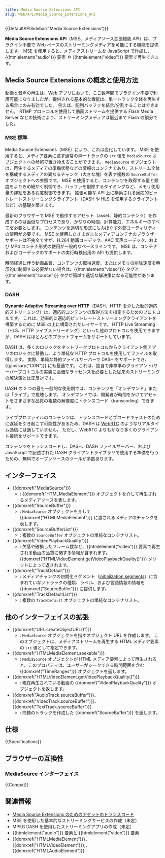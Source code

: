 ```yaml
---
title: Media Source Extensions API
slug: Web/API/Media_Source_Extensions_API
---
```


{{DefaultAPISidebar("Media Source Extensions")}}

**Media Source Extensions API**（MSE、メディアソース拡張機能 API）は、プラグイン不要で Web ベースのストリーミングメディアを可能にする機能を提供します。 MSE を使用すると、メディアストリームを JavaScript で作成し、{{htmlelement("audio")}} 要素 や {{htmlelement("video")}} 要素で再生できます。

## Media Source Extensions の概念と使用方法

動画と音声の再生は、Web アプリにおいて、ここ数年間でプラグイン不要で利用可能になりましたが、提供される基本的な機能は、単一トラック全体を再生する場合にのみ有効でした。 例えば、配列バッファを結合/分割することはできません。 RTMP プロトコルを使用して動画ストリームを提供する Flash Media Server などの技術により、ストリーミングメディアは最近まで Flash の領分でした。

### MSE 標準

Media Source Extensions（MSE）により、これは変化しています。 MSE を使用すると、メディア要素に渡す通常の単一トラックの `src` 値を `MediaSource` オブジェクトへの参照で置き換えることができます。 `MediaSource` オブジェクトは、再生するメディアの準備状態などの情報のコンテナであり、ストリーム全体を構成するメディアの異なるチャンク（大きな塊）を表す複数の `SourceBuffer` オブジェクトへの参照です。 MSE を使用すると、コンテンツを取得する量と頻度をよりきめ細かく制御でき、バッファを削除するタイミングなど、メモリ使用量の詳細をある程度制御できます。 拡張可能な API 上に構築される適応的ビットレートストリーミングクライアント（DASH や HLS を使用するクライアントなど）の基礎を築きます。

最新のブラウザーで MSE で動作するアセット（asset、静的コンテンツ）を作成するのは面倒なプロセスであり、かなりの時間、計算能力、エネルギーのすべてを必要とします。 コンテンツを適切な形式にもみほぐす外部ユーティリティの使用が必要です。 MSE を使用したさまざまなメディアコンテナのブラウザーサポートは不完全ですが、H.264 動画コーデック、AAC 音声コーデック、および MP4 コンテナ形式の使用が一般的なベースラインです。 MSE は、コンテナおよびコーデックのサポートの実行時検出用の API も提供します。

時間経過に伴う動画品質、コンテンツの取得速度、またはメモリの削除速度を明示的に制御する必要がない場合は、{{htmlelement("video")}} タグと {{htmlelement("source")}} タグが簡単で適切な解決策になる可能性があります。

### DASH

**Dynamic Adaptive Streaming over HTTP**（DASH、HTTP を介した動的適応的ストリーミング）は、適応的コンテンツの取得方法を指定するためのプロトコルです。 これは、効率的に適応的ビットレートストリーミングクライアントを構築するために MSE の上に構築されたレイヤーです。 HTTP Live Streaming（HLS、HTTP ライブストリーミング）といった他のプロトコルを使用できますが、DASH はほとんどのプラットフォームをサポートしています。

DASH は、多くのロジックをネットワークプロトコルからクライアント側アプリのロジックに移動し、より単純な HTTP プロトコルを使用してファイルを取得します。 実際、単純な静的ファイルサーバーで DASH をサポートでき、{{glossary("CDN")}} にも最適です。 これは、独自で非標準のクライアント/サーバープロトコルの実装に高価なライセンスを必要とした従来のストリーミングの解決策とは正反対です。

DASH の 2 つの最も一般的な使用例では、コンテンツを「オンデマンド」または「ライブ」で視聴します。 オンデマンドでは、開発者が時間をかけてアセットをさまざまな品質の複数の解像度にトランスコード（transcoding）できます。

ライブプロファイルのコンテンツは、トランスコードとブロードキャストのために遅延を引き起こす可能性があるため、DASH は [WebRTC](/ja/docs/Web/API/WebRTC_API) のようなリアルタイム通信には適していません。 ただし、WebRTC よりもかなり多くのクライアント接続をサポートできます。

コンテンツをトランスコードし、DASH、DASH ファイルサーバー、および JavaScript で記述された DASH クライアントライブラリで使用する準備を行うための、無料でオープンソースのツールが多数あります。

## インターフェイス

- {{domxref("MediaSource")}}
  - : {{domxref("HTMLMediaElement")}} オブジェクトを介して再生されるメディアソースを表します。
- {{domxref("SourceBuffer")}}
  - : `MediaSource` オブジェクトを介して {{domxref("HTMLMediaElement")}} に渡されるメディアのチャンクを表します。
- {{domxref("SourceBufferList")}}
  - : 複数の `SourceBuffer` オブジェクトの単純なコンテナリスト。
- {{domxref("VideoPlaybackQuality")}}
  - : 欠落や破損したフレーム数など、{{htmlelement("video")}} 要素で再生される動画の品質に関する情報が含まれます。 {{domxref("HTMLVideoElement.getVideoPlaybackQuality()")}} メソッドによって返されます。
- {{domxref("TrackDefault")}}
  - : メディアチャンクの初期化セグメント（[initialization segments](http://w3c.github.io/media-source/#init-segment)）に含まれていないトラックの種類、ラベル、および言語情報の情報を {{domxref("SourceBuffer")}} に提供します。
- {{domxref("TrackDefaultList")}}
  - : 複数の `TrackDefault` オブジェクトの単純なコンテナリスト。

## 他のインターフェイスの拡張

- {{domxref("URL.createObjectURL()")}}
  - : `MediaSource` オブジェクトを指すオブジェクト URL を作成します。 このオブジェクトは、メディアストリームを再生する HTML メディア要素の `src` 値として指定できます。
- {{domxref("HTMLMediaElement.seekable")}}
  - : `MediaSource` オブジェクトが HTML メディア要素によって再生されると、このプロパティは、ユーザーがシークできる時間範囲を含む {{domxref("TimeRanges")}} オブジェクトを返します。
- {{domxref("HTMLVideoElement.getVideoPlaybackQuality()")}}
  - : 現在再生されている動画の {{domxref("VideoPlaybackQuality")}} オブジェクトを返します。
- {{domxref("AudioTrack.sourceBuffer")}}、{{domxref("VideoTrack.sourceBuffer")}}、{{domxref("TextTrack.sourceBuffer")}}
  - : 問題のトラックを作成した {{domxref("SourceBuffer")}} を返します。

## 仕様

{{Specifications}}

## ブラウザーの互換性

### MediaSource インターフェイス

{{Compat}}

## 関連情報

- [Media Source Extensions のためのアセットのトランスコード](/ja/docs/Web/API/Media_Source_Extensions_API/Transcoding_assets_for_MSE)
- MSE を使用した基本的なストリーミングサービスの作成（未定）
- MPEG DASH を使用したストリーミングアプリの作成（未定）
- {{htmlelement("audio")}} 要素と {{htmlelement("video")}} 要素
- {{domxref("HTMLMediaElement")}}、{{domxref("HTMLVideoElement")}},、{{domxref("HTMLAudioElement")}}

